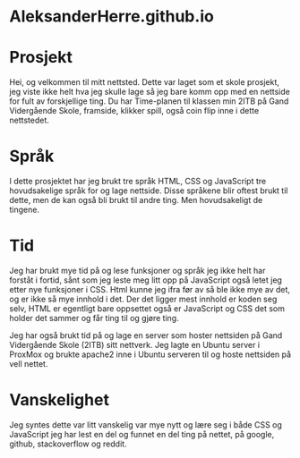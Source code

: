 # AleksanderHerre.github.io

# Prosjekt

Hei, og velkommen til mitt nettsted. Dette var laget som et skole prosjekt, jeg viste ikke helt hva jeg skulle lage så jeg bare komm opp med en nettside for fult av forskjellige ting. Du har Time-planen til klassen min 2ITB på Gand Vidergående Skole, framside, klikker spill, også coin flip inne i dette nettstedet. 

# Språk

I dette prosjektet har jeg brukt tre språk HTML, CSS og JavaScript tre hovudsakelige språk for og lage nettside. Disse språkene blir oftest brukt til dette, men de kan også bli brukt til andre ting. Men hovudsakeligt de tingene. 

# Tid

Jeg har brukt mye tid på og lese funksjoner og språk jeg ikke helt har forståt i fortid, sånt som jeg leste meg litt opp på JavaScript også letet jeg etter nye funksjoner i CSS. Html kunne jeg ifra før av så ble ikke mye av det, og er ikke så mye innhold i det. Der det ligger mest innhold er koden seg selv, HTML er egentligt bare oppsettet også er JavaScript og CSS det som holder det sammer og får ting til og gjøre ting. 

Jeg har også brukt tid på og lage en server som hoster nettsiden på Gand Vidergående Skole (2ITB) sitt nettverk. Jeg lagte en Ubuntu server i ProxMox og brukte apache2 inne i Ubuntu serveren til og hoste nettsiden på vell nettet. 

# Vanskelighet

Jeg syntes dette var litt vanskelig var mye nytt og lære seg i både CSS og JavaScript jeg har lest en del og funnet en del ting på nettet, på google, github, stackoverflow og reddit. 

